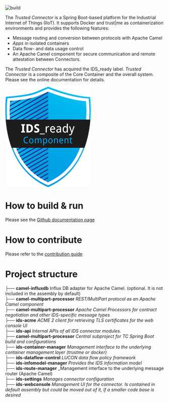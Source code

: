![build](https://github.com/industrial-data-space/trusted-connector/workflows/build/badge.svg)

The _Trusted Connector_ is a Spring Boot-based platform for the Industrial Internet of Things (IIoT). It supports Docker and trust|me as containerization environments and provides the following features:

* Message routing and conversion between protocols with Apache Camel
* _Apps_ in isolated containers
* Data flow- and data usage control
* An Apache Camel component for secure communication and remote attestation between Connectors.

The _Trusted Connector_ has acquired the IDS_ready label. _Trusted Connector_ is a composite of the Core Container and the overall system. Please see the online documentation for details. 

![IDS_ready](https://github.com/industrial-data-space/trusted-connector-documentation/blob/master/docs/assets/img/IDS-ready-component.jpg?raw=true)

# How to build & run

Please see the [Github documentation page](https://industrial-data-space.github.io/trusted-connector-documentation/docs/dev_core/)

# How to contribute

Please refer to the [contribution guide](https://github.com/industrial-data-space/trusted-connector/blob/develop/.github/CONTRIBUTING.md)

# Project structure

├── __camel-influxdb__ Influx DB adapter for Apache Camel. (optional. It is not included in the assembly by default)<br />
├── __camel-multipart-processor__ _REST/MultiPart protocol as an Apache Camel component_<br />
├── __camel-multipart-processor__ _Apache Camel Processors for contract negotiation and other IDS-specific message types_<br />
├── __ids-acme__ _ACME 2 client for retrieving TLS certificates for the web console UI_<br />
├── __ids-api__ _Internal APIs of all IDS connector modules._<br />
├── __camel-multipart-processor__ _Central subproject for TC Spring Boot build and configurations_<br />
├── __ids-container-manager__ _Management interface to the underlying container management layer (trustme or docker)_<br />
├── __ids-dataflow-control__ _LUCON data flow policy framework_<br />
├── __ids-infomodel-manager__ _Provides the IDS information model_<br />
├── __ids-route-manager__ _Management interface to the underlying message router (Apache Camel)<br />
├── __ids-settings__ _Manages connector configuration_<br />
├── __ids-webconsole__ _Management UI for the connector. Is contained in default assembly but could be moved out of it, if a smaller code base is desired_<br />